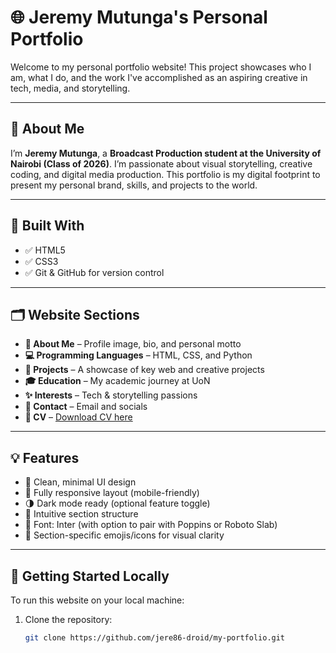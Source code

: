 # 🌐 Jeremy Mutunga's Personal Portfolio

Welcome to my personal portfolio website! This project showcases who I am, what I do, and the work I've accomplished as an aspiring creative in tech, media, and storytelling.

---

## 🔎 About Me

I’m **Jeremy Mutunga**, a **Broadcast Production student at the University of Nairobi (Class of 2026)**. I’m passionate about visual storytelling, creative coding, and digital media production. This portfolio is my digital footprint to present my personal brand, skills, and projects to the world.

---

## 🧰 Built With

- ✅ HTML5
- ✅ CSS3
- ✅ Git & GitHub for version control

---

## 🗂️ Website Sections

- **👤 About Me** – Profile image, bio, and personal motto
- **💻 Programming Languages** – HTML, CSS, and Python
- **📁 Projects** – A showcase of key web and creative projects
- **🎓 Education** – My academic journey at UoN
- **✨ Interests** – Tech & storytelling passions
- **📧 Contact** – Email and socials
- **📄 CV** – [Download CV here](https://drive.google.com/file/d/1S6Ny_V3Hp03w5AOWRWDABXaaMh2JlgrW/view)

---

## 💡 Features

- 🎨 Clean, minimal UI design
- 📱 Fully responsive layout (mobile-friendly)
- 🌗 Dark mode ready (optional feature toggle)
- 🧠 Intuitive section structure
- 📌 Font: Inter (with option to pair with Poppins or Roboto Slab)
- 🎯 Section-specific emojis/icons for visual clarity

---

## 🚀 Getting Started Locally

To run this website on your local machine:

1. Clone the repository:
   ```bash
   git clone https://github.com/jere86-droid/my-portfolio.git
